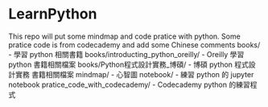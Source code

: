 # LearnPython
This repo will put some mindmap and code pratice with python.
Some pratice code is from codecademy and add some Chinese comments
books/ - 學習 python 相關書籍
books/introducting_python_oreilly/ - Oreilly 學習python 書籍相關檔案
books/Python程式設計實務_博碩/ - 博碩 python 程式設計實務 書籍相關檔案
mindmap/ - 心智圖
notebook/ - 練習 python 的 jupyter notebook
pratice_code_with_codecademy/ - Codecademy python 的練習程式

